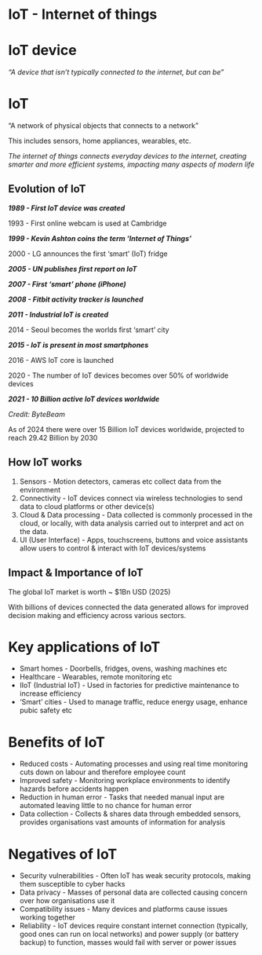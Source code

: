 # IoT - Internet of things

# IoT device

*“A device that isn’t typically connected to the internet, but can be”*

# IoT

“A network of physical objects that connects to a network”

This includes sensors, home appliances, wearables, etc.

*The internet of things connects everyday devices to the internet, creating smarter and more efficient systems, impacting many aspects of modern life*

## Evolution of IoT

***1989 - First IoT device was created***

1993 - First online webcam is used at Cambridge

***1999 - Kevin Ashton coins the term ‘Internet of Things’***

2000 - LG announces the first ‘smart’ (IoT) fridge

***2005 - UN publishes first report on IoT***

***2007 - First ‘smart’ phone (iPhone)***

***2008 - Fitbit activity tracker is launched***

***2011 - Industrial IoT is created***

2014 - Seoul becomes the worlds first ‘smart’ city

***2015 - IoT is present in most smartphones***

2016 - AWS IoT core is launched

2020 - The number of IoT devices becomes over 50% of worldwide devices

***2021 - 10 Billion active IoT devices worldwide***

*Credit: ByteBeam*

As of 2024 there were over 15 Billion IoT devices worldwide, projected to reach 29.42 Billion by 2030

## How IoT works

1. Sensors - Motion detectors, cameras etc collect data from the environment
2. Connectivity - IoT devices connect via wireless technologies to send data to cloud platforms or other device(s)
3. Cloud & Data processing - Data collected is commonly processed in the cloud, or locally, with data analysis carried out to interpret and act on the data. 
4. UI (User Interface) - Apps, touchscreens, buttons and voice assistants allow users to control & interact with IoT devices/systems

## Impact & Importance of IoT

The global IoT market is worth ~ $1Bn USD (2025)

With billions of devices connected the data generated allows for improved decision making and efficiency across various sectors.

# Key applications of IoT

- Smart homes - Doorbells, fridges, ovens, washing machines etc
- Healthcare - Wearables, remote monitoring etc
- IIoT (Industrial IoT) - Used in factories for predictive maintenance to increase efficiency
- ‘Smart’ cities - Used to manage traffic, reduce energy usage, enhance pubic safety etc

# Benefits of IoT

- Reduced costs - Automating processes and using real time monitoring cuts down on labour and therefore employee count
- Improved safety - Monitoring workplace environments to identify hazards before accidents happen
- Reduction in human error - Tasks that needed manual input are automated leaving little to no chance for human error
- Data collection - Collects & shares data through embedded sensors, provides organisations vast amounts of information for analysis

# Negatives of IoT

- Security vulnerabilities - Often IoT has weak security protocols, making them susceptible to cyber hacks
- Data privacy - Masses of personal data are collected causing concern over how organisations use it
- Compatibility issues - Many devices and platforms cause issues working together
- Reliability - IoT devices require constant internet connection (typically, good ones can run on local networks) and power supply (or battery backup) to function, masses would fail with server or power issues